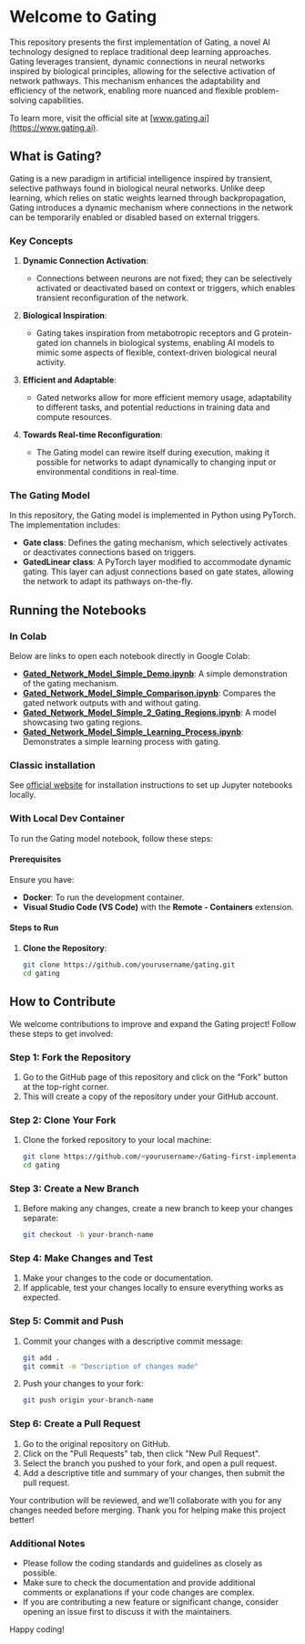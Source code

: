 # Welcome to Gating

This repository presents the first implementation of Gating, a novel AI technology designed to replace traditional deep learning approaches. Gating leverages transient, dynamic connections in neural networks inspired by biological principles, allowing for the selective activation of network pathways. This mechanism enhances the adaptability and efficiency of the network, enabling more nuanced and flexible problem-solving capabilities.

To learn more, visit the official site at [www.gating.ai](https://www.gating.ai).

## What is Gating?

Gating is a new paradigm in artificial intelligence inspired by transient, selective pathways found in biological neural networks. Unlike deep learning, which relies on static weights learned through backpropagation, Gating introduces a dynamic mechanism where connections in the network can be temporarily enabled or disabled based on external triggers.

### Key Concepts

1. **Dynamic Connection Activation**:
   - Connections between neurons are not fixed; they can be selectively activated or deactivated based on context or triggers, which enables transient reconfiguration of the network.
   
2. **Biological Inspiration**:
   - Gating takes inspiration from metabotropic receptors and G protein-gated ion channels in biological systems, enabling AI models to mimic some aspects of flexible, context-driven biological neural activity.

3. **Efficient and Adaptable**:
   - Gated networks allow for more efficient memory usage, adaptability to different tasks, and potential reductions in training data and compute resources.

4. **Towards Real-time Reconfiguration**:
   - The Gating model can rewire itself during execution, making it possible for networks to adapt dynamically to changing input or environmental conditions in real-time.

### The Gating Model

In this repository, the Gating model is implemented in Python using PyTorch. The implementation includes:
- **Gate class**: Defines the gating mechanism, which selectively activates or deactivates connections based on triggers.
- **GatedLinear class**: A PyTorch layer modified to accommodate dynamic gating. This layer can adjust connections based on gate states, allowing the network to adapt its pathways on-the-fly.

## Running the Notebooks

### In Colab

Below are links to open each notebook directly in Google Colab:

- **[Gated_Network_Model_Simple_Demo.ipynb](https://colab.research.google.com/github/hannes-sistemica/Gating-first-implementation/blob/main/Gated_Network_Model_Simple_Demo.ipynb)**: A simple demonstration of the gating mechanism.
- **[Gated_Network_Model_Simple_Comparison.ipynb](https://colab.research.google.com/github/hannes-sistemica/Gating-first-implementation/blob/main/Gated_Network_Model_Simple_Comparison.ipynb)**: Compares the gated network outputs with and without gating.
- **[Gated_Network_Model_Simple_2_Gating_Regions.ipynb](https://colab.research.google.com/github/hannes-sistemica/Gating-first-implementation/blob/main/Gated_Network_Model_Simple_2_Gating_Regions.ipynb)**: A model showcasing two gating regions.
- **[Gated_Network_Model_Simple_Learning_Process.ipynb](https://colab.research.google.com/github/hannes-sistemica/Gating-first-implementation/blob/main/Gated_Network_Model_Simple_Learning_Process.ipynb)**: Demonstrates a simple learning process with gating.

### Classic installation

See [official website](https://jupyter.org/install) for installation instructions to set up Jupyter notebooks locally.

### With Local Dev Container

To run the Gating model notebook, follow these steps:

#### Prerequisites

Ensure you have:
- **Docker**: To run the development container.
- **Visual Studio Code (VS Code)** with the **Remote - Containers** extension.

#### Steps to Run

1. **Clone the Repository**:
   ```bash
   git clone https://github.com/yourusername/gating.git
   cd gating


## How to Contribute

We welcome contributions to improve and expand the Gating project! Follow these steps to get involved:

### Step 1: Fork the Repository
1. Go to the GitHub page of this repository and click on the "Fork" button at the top-right corner.
2. This will create a copy of the repository under your GitHub account.

### Step 2: Clone Your Fork
1. Clone the forked repository to your local machine:
   ```bash
   git clone https://github.com/<yourusername>/Gating-first-implementation.git
   cd gating
   ```

### Step 3: Create a New Branch
1. Before making any changes, create a new branch to keep your changes separate:
   ```bash
   git checkout -b your-branch-name
   ```

### Step 4: Make Changes and Test
1. Make your changes to the code or documentation.
2. If applicable, test your changes locally to ensure everything works as expected.

### Step 5: Commit and Push
1. Commit your changes with a descriptive commit message:
   ```bash
   git add .
   git commit -m "Description of changes made"
   ```
2. Push your changes to your fork:
   ```bash
   git push origin your-branch-name
   ```

### Step 6: Create a Pull Request
1. Go to the original repository on GitHub.
2. Click on the "Pull Requests" tab, then click "New Pull Request".
3. Select the branch you pushed to your fork, and open a pull request.
4. Add a descriptive title and summary of your changes, then submit the pull request.

Your contribution will be reviewed, and we’ll collaborate with you for any changes needed before merging. Thank you for helping make this project better!

### Additional Notes

- Please follow the coding standards and guidelines as closely as possible.
- Make sure to check the documentation and provide additional comments or explanations if your code changes are complex.
- If you are contributing a new feature or significant change, consider opening an issue first to discuss it with the maintainers.

Happy coding!